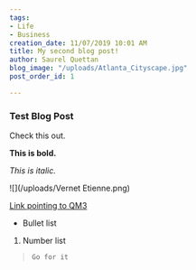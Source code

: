 ```yaml
---
tags:
- Life
- Business
creation_date: 11/07/2019 10:01 AM
title: My second blog post!
author: Saurel Quettan
blog_image: "/uploads/Atlanta_Cityscape.jpg"
post_order_id: 1

---
```

### Test Blog Post

Check this out.

**This is bold.**

_This is italic._

![](/uploads/Vernet Etienne.png)

[Link pointing to QM3](http://www.qm3us.com "Go to QM3")

* Bullet list

1. Number list

>     Go for it